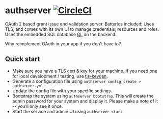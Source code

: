 # authserver [![CircleCI](https://circleci.com/gh/danesparza/authserver.svg?style=shield)](https://circleci.com/gh/danesparza/authserver)
OAuth 2 based grant issue and validation server.  Batteries included: Uses TLS, and comes with its own UI to manage credentials, resources and roles.  Uses the embedded SQL database [QL](https://github.com/cznic/ql) on the backend.     

Why reimplement OAuth in your app if you don't have to?

## Quick start

* Make sure you have a TLS cert & key for your machine.  If you need one for local development / testing, use [tls-keygen](https://www.npmjs.com/package/tls-keygen).  
* Generate a configuration file using `authserver config create > authserver.yml`
* Update the config file with your specific settings.
* Bootstrap the system using `authserver bootstrap`.  This will create the admin password for your system and display it.  Please make a note of it -- you'll only see it once.
* Start the service and admin UI using `authserver start`


